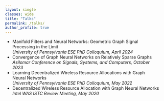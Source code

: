 ```yaml
---
layout: single
classes: wide
title: "Talks"
permalink: /talks/
author_profile: true
---
```

- Manifold Filters and Neural Networks: Geometric Graph Signal Processing in the Limit <br>  *University of Pennsylvania ESE PhD Colloquium, April 2024*</br>
- Convergence of Graph Neural Networks on Relatively Sparse Graphs<br>*Asilomar Conference on Signals, Systems, and Computers, October 2023*</br>
- Learning Decentralized Wireless Resource Allocations with Graph Neural Networks<br>*University of Pennsylvania ESE PhD Colloquium, May 2022*</br>
- Decentralized Wireless Resource Allocation with Graph Neural Networks<br>*Intel WAS ISTC Review Meeting, May 2020*</br>
